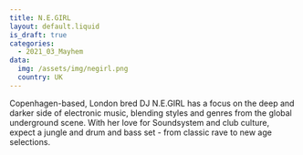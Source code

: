 ```yaml
---
title: N.E.GIRL
layout: default.liquid
is_draft: true
categories:
  - 2021_03_Mayhem
data:
  img: /assets/img/negirl.png
  country: UK
---
```


Copenhagen-based, London bred DJ N.E.GIRL has a focus on the deep and darker side of electronic music, blending styles and genres from the global underground scene. With her love for Soundsystem and club culture, expect a jungle and drum and bass set - from classic rave to new age selections.
